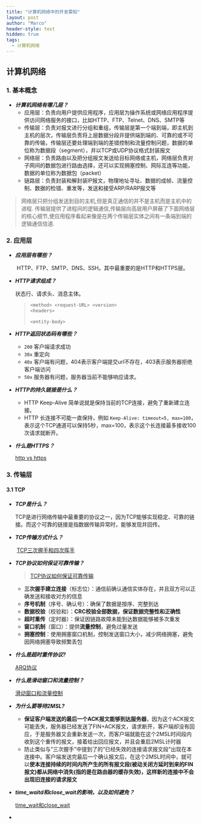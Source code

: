 ```yaml
---
title: "计算机网络中的开发需知"
layout: post
author: "Marco"
header-style: text
hidden: true
tags:
  - 计算机网络
---
```


## 计算机网络

### 1. 基本概念

- ***计算机网络有哪几层？***
  - 应用层：负责向用户提供应用程序，应用层为操作系统或网络应用程序提供访问网络服务的接口，比如HTTP、FTP、Telnet、DNS、SMTP等
  - 传输层：负责对报文进行分组和重组，传输层是第一个端到端，即主机到主机的层次，传输层负责将上层数据分段并提供端到端的、可靠的或不可靠的传输，传输层还要处理端到端的差错控制和流量控制问题，数据的单位称为数据段（segment），并以TCP或UDP协议格式封装报文
  - 网络层：负责路由以及把分组报文发送给目标网络或主机，网络层负责对子网间的数据包进行路由选择，还可以实现拥塞控制、网际互连等功能，数据的单位称为数据包（packet）
  - 链路层：负责封装和解封装IP报文，物理地址寻址、数据的成帧、流量控制、数据的检错、重发等，发送和接受ARP/RARP报文等

> 网络层只把分组发送到目的主机,但是真正通信的并不是主机而是主机中的进程.
> 传输层提供了进程间的逻辑通信,传输层向高层用户屏蔽了下面网络层的核心细节,使应用程序看起来像是在两个传输层实体之间有一条端到端的逻辑通信信道.
### 2. 应用层

- ***应用层有哪些？***

  ​	HTTP、FTP、SMTP、DNS、SSH。其中最重要的是HTTP和HTTPS层。

- ***HTTP请求组成？***

  状态行、请求头、消息主体。

  > ```h
  > <method> <request-URL> <version>
  > <headers>
  > 
  > <entity-body>
  > ```

- ***HTTP返回状态码有哪些？***

  - `200` 客户端请求成功
  - `30x` 重定向
  - `40x` 客户端有问题，404表示客户端提交url不存在，403表示服务器拒绝客户端访问
  - `50x` 服务器有问题，服务器当前不能够响应请求。

- ***HTTP的持久链接是什么？***

  - HTTP Keep-Alive 简单说就是保持当前的TCP连接，避免了重新建立连接。
  - HTTP 长连接不可能一直保持，例如 `Keep-Alive: timeout=5, max=100`，表示这个TCP通道可以保持5秒，max=100，表示这个长连接最多接收100次请求就断开。

- ***什么是HTTPS？***

  [http vs https](https://snailclimb.gitee.io/javaguide/#/./docs/cs-basics/network/http&https)

### 3. 传输层

#### 3.1 TCP

- ***TCP是什么？***

  ​	TCP是进行网络传输中最重要的协议之一，因为TCP能够实现稳定、可靠的链接。而这个可靠的链接是指数据传输异常时，能够发现并回传。

- ***TCP传输方式什么？***

  ​	[TCP三次握手和四次挥手](https://snailclimb.gitee.io/javaguide/#/./docs/cs-basics/network/other-network-questions?id=tcp-%e4%b8%89%e6%ac%a1%e6%8f%a1%e6%89%8b%e5%92%8c%e5%9b%9b%e6%ac%a1%e6%8c%a5%e6%89%8b%e9%9d%a2%e8%af%95%e5%b8%b8%e5%ae%a2)

- ***TCP协议如何保证可靠传输？***

  >  [TCP协议如何保证可靠传输](https://snailclimb.gitee.io/javaguide/#/./docs/cs-basics/network/other-network-questions?id=tcp-%e5%8d%8f%e8%ae%ae%e5%a6%82%e4%bd%95%e4%bf%9d%e8%af%81%e5%8f%af%e9%9d%a0%e4%bc%a0%e8%be%93)

  - **三次握手建立连接**（标志位）：通信前确认通信实体存在，并且双方可以正确发送和接收对方的信息
  - **序号机制**（序号、确认号）：确保了数据是按序、完整到达
  - **数据校验**（校验和）：**CRC校验全部数据，保证数据完整性和正确性**
  - **超时重传**（定时器）：保证因链路故障未能到达数据能够被多次重发
  - **窗口机制**（窗口）：提供**流量控制**，避免过量发送
  - **拥塞控制**：使用拥塞窗口机制，控制发送窗口大小，减少网络拥塞，避免因网络拥塞导致频繁丢包

- ***什么是超时重传协议?***

  [ARQ协议](https://snailclimb.gitee.io/javaguide/#/./docs/cs-basics/network/other-network-questions?id=arq-%e5%8d%8f%e8%ae%ae)

- ***什么是滑动窗口和流量控制？***

  [滑动窗口和流量控制](https://snailclimb.gitee.io/javaguide/#/./docs/cs-basics/network/other-network-questions?id=%e6%bb%91%e5%8a%a8%e7%aa%97%e5%8f%a3%e5%92%8c%e6%b5%81%e9%87%8f%e6%8e%a7%e5%88%b6)

- ***为什么要等待2MSL?***

  - **保证客户端发送的最后一个ACK报文能够到达服务器**，因为这个ACK报文可能丢失，服务器已经发送了FIN+ACK报文，请求断开，客户端却没有回应，于是服务器又会重新发送一次，而客户端就能在这个2MSL时间段内收到这个重传的报文，接着给出回应报文，并且会重启2MSL计时器
  - 防止类似与“三次握手”中提到了的“已经失效的连接请求报文段”出现在本连接中。客户端发送完最后一个确认报文后，在这个2MSL时间中，就可以**使本连接持续的时间内所产生的所有报文段(被动关闭方延时到来的FIN报文)都从网络中消失(指的是在路由器的缓存失效)，这样新的连接中不会出现旧连接的请求报文**

- ***time_waitd和close_wait的影响，以及如何避免？***

  [time_wait和close_wait](https://www.cnblogs.com/kevingrace/p/9988354.html)
  
- 
